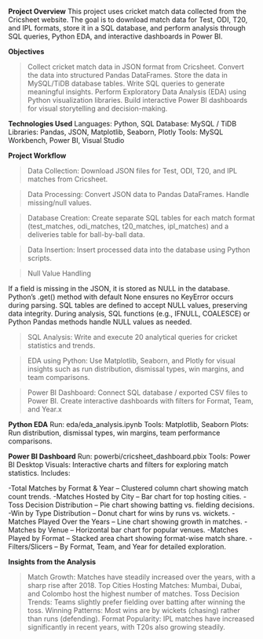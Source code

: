 **Project Overview**
This project uses cricket match data collected from the Cricsheet website.
The goal is to download match data for Test, ODI, T20, and IPL formats, store it in a SQL database, and perform analysis through SQL queries, Python EDA, and interactive dashboards in Power BI.

**Objectives**
>Collect cricket match data in JSON format from Cricsheet.
>Convert the data into structured Pandas DataFrames.
>Store the data in MySQL/TiDB database tables.
>Write SQL queries to generate meaningful insights.
>Perform Exploratory Data Analysis (EDA) using Python visualization libraries.
>Build interactive Power BI dashboards for visual storytelling and decision-making.

**Technologies Used**
Languages: Python, SQL
Database: MySQL / TiDB
Libraries: Pandas, JSON, Matplotlib, Seaborn, Plotly
Tools: MySQL Workbench, Power BI, Visual Studio

**Project Workflow**
>Data Collection:
Download JSON files for Test, ODI, T20, and IPL matches from Cricsheet.

>Data Processing:
Convert JSON data to Pandas DataFrames.
Handle missing/null values.

>Database Creation:
Create separate SQL tables for each match format (test_matches, odi_matches, t20_matches, ipl_matches) and a deliveries table for ball-by-ball data.

>Data Insertion:
Insert processed data into the database using Python scripts.

>Null Value Handling

If a field is missing in the JSON, it is stored as NULL in the database.
Python’s .get() method with default None ensures no KeyError occurs during parsing.
SQL tables are defined to accept NULL values, preserving data integrity.
During analysis, SQL functions (e.g., IFNULL, COALESCE) or Python Pandas methods handle NULL values as needed.

>SQL Analysis:
Write and execute 20 analytical queries for cricket statistics and trends.

>EDA using Python:
Use Matplotlib, Seaborn, and Plotly for visual insights such as run distribution, dismissal types, win margins, and team comparisons.

>Power BI Dashboard:
Connect SQL database / exported CSV files to Power BI.
Create interactive dashboards with filters for Format, Team, and Year.x

**Python EDA**
Run: eda/eda_analysis.ipynb
Tools: Matplotlib, Seaborn
Plots: Run distribution, dismissal types, win margins, team performance comparisons.

**Power BI Dashboard**
Run: powerbi/cricsheet_dashboard.pbix
Tools: Power BI Desktop
Visuals: Interactive charts and filters for exploring match statistics. Includes:

-Total Matches by Format & Year – Clustered column chart showing match count trends.
-Matches Hosted by City – Bar chart for top hosting cities.
-Toss Decision Distribution – Pie chart showing batting vs. fielding decisions.
-Win by Type Distribution – Donut chart for wins by runs vs. wickets.
-Matches Played Over the Years – Line chart showing growth in matches.
-Matches by Venue – Horizontal bar chart for popular venues.
-Matches Played by Format – Stacked area chart showing format-wise match share.
-Filters/Slicers – By Format, Team, and Year for detailed exploration.

**Insights from the Analysis**
>Match Growth: Matches have steadily increased over the years, with a sharp rise after 2018.
>Top Cities Hosting Matches: Mumbai, Dubai, and Colombo host the highest number of matches.
>Toss Decision Trends: Teams slightly prefer fielding over batting after winning the toss.
>Winning Patterns: Most wins are by wickets (chasing) rather than runs (defending).
>Format Popularity: IPL matches have increased significantly in recent years, with T20s also growing steadily.
